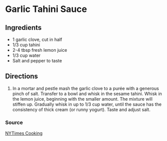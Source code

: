 # Garlic Tahini Sauce

## Ingredients

- 1 garlic clove, cut in half
- 1/3 cup tahini
- 2-4 tbsp fresh lemon juice
- 1/3 cup water
- Salt and pepper to taste

## Directions

1. In a mortar and pestle mash the garlic clove to a
   purée with a generous pinch of salt. Transfer to a
   bowl and whisk in the sesame tahini. Whisk in the
   lemon juice, beginning with the smaller amount. The
   mixture will stiffen up. Gradually whisk in up to 1/3
   cup water, until the sauce has the consistency of
   thick cream (or runny yogurt). Taste and adjust salt.

### Source

[NYTimes Cooking](https://cooking.nytimes.com/recipes/1015248-roasted-broccoli-with-tahini-garlic-sauce?action=click&module=Collection%20Page%20Recipe%20Card&region=Staff%20Favorite%20Side%20Dishes&pgType=collection&rank=17)
